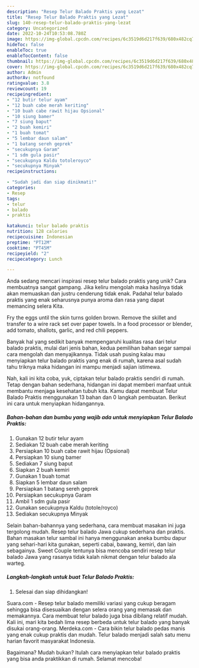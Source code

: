 ```yaml
---
description: "Resep Telur Balado Praktis yang Lezat"
title: "Resep Telur Balado Praktis yang Lezat"
slug: 140-resep-telur-balado-praktis-yang-lezat
category: Uncategorized
date: 2022-10-24T10:53:08.780Z
image: https://img-global.cpcdn.com/recipes/6c3519d6d217f639/680x482cq70/telur-balado-praktis-foto-resep-utama.jpg
hideToc: false
enableToc: true
enableTocContent: false
thumbnail: https://img-global.cpcdn.com/recipes/6c3519d6d217f639/680x482cq70/telur-balado-praktis-foto-resep-utama.jpg
cover: https://img-global.cpcdn.com/recipes/6c3519d6d217f639/680x482cq70/telur-balado-praktis-foto-resep-utama.jpg
author: Admin
authorAv: notfound
ratingvalue: 3.8
reviewcount: 19
recipeingredient:
- "12 butir telur ayam"
- "12 buah cabe merah keriting"
- "10 buah cabe rawit hijau Opsional"
- "10 siung bamer"
- "7 siung baput"
- "2 buah kemiri"
- "1 buah tomat"
- "5 lembar daun salam"
- "1 batang sereh geprek"
- "secukupnya Garam"
- "1 sdm gula pasir"
- "secukupnya Kaldu totoleroyco"
- "secukupnya Minyak"
recipeinstructions:

- "Sudah jadi dan siap dinikmati!"
categories:
- Resep
tags:
- telur
- balado
- praktis

katakunci: telur balado praktis 
nutrition: 128 calories
recipecuisine: Indonesian
preptime: "PT12M"
cooktime: "PT45M"
recipeyield: "2"
recipecategory: Lunch

---
```





Anda sedang mencari inspirasi resep telur balado praktis yang unik? Cara membuatnya sangat gampang. Jika keliru mengolah maka hasilnya tidak akan memuaskan dan justru cenderung tidak enak. Padahal telur balado praktis yang enak seharusnya punya aroma dan rasa yang dapat memancing selera Kita.





Fry the eggs until the skin turns golden brown. Remove the skillet and transfer to a wire rack set over paper towels. In a food processor or blender, add tomato, shallots, garlic, and red chili peppers.

Banyak hal yang sedikit banyak mempengaruhi kualitas rasa dari telur balado praktis, mulai dari jenis bahan, kedua pemilihan bahan segar sampai cara mengolah dan menyajikannya. Tidak usah pusing kalau mau menyiapkan telur balado praktis yang enak di rumah, karena asal sudah tahu triknya maka hidangan ini mampu menjadi sajian istimewa.






Nah, kali ini kita coba, yuk, ciptakan telur balado praktis sendiri di rumah. Tetap dengan bahan sederhana, hidangan ini dapat memberi manfaat untuk membantu menjaga kesehatan tubuh kita. Kamu dapat membuat Telur Balado Praktis menggunakan 13 bahan dan 0 langkah pembuatan. Berikut ini cara untuk menyiapkan hidangannya.

<!--inarticleads1-->

##### Bahan-bahan dan bumbu yang wajib ada untuk menyiapkan Telur Balado Praktis:

1. Gunakan 12 butir telur ayam
1. Sediakan 12 buah cabe merah keriting
1. Persiapkan 10 buah cabe rawit hijau (Opsional)
1. Persiapkan 10 siung bamer
1. Sediakan 7 siung baput
1. Siapkan 2 buah kemiri
1. Gunakan 1 buah tomat
1. Siapkan 5 lembar daun salam
1. Persiapkan 1 batang sereh geprek
1. Persiapkan secukupnya Garam
1. Ambil 1 sdm gula pasir
1. Gunakan secukupnya Kaldu (totole/royco)
1. Sediakan secukupnya Minyak


Selain bahan-bahannya yang sederhana, cara membuat masakan ini juga tergolong mudah. Resep telur balado Jawa cukup sederhana dan praktis. Bahan masakan telur sambal ini hanya menggunakan aneka bumbu dapur yang sehari-hari kita gunakan, seperti cabai, bawang, kemiri, dan lain sebagainya. Sweet Couple tentunya bisa mencoba sendiri resep telur balado Jawa yang rasanya tidak kalah nikmat dengan telur balado ala warteg. 

<!--inarticleads2-->

##### Langkah-langkah untuk buat Telur Balado Praktis:


1. Selesai dan siap dihidangkan!

Suara.com - Resep telur balado memiliki variasi yang cukup beragam sehingga bisa disesuaikan dengan selera orang yang memasak dan memakannya. Cara membuat telur balado juga bisa dibilang relatif mudah. Kali ini, mari kita bedah lima resep berbeda untuk telur balado yang banyak disukai orang-orang. Merdeka.com - Cara bikin telur balado pedas manis yang enak cukup praktis dan mudah. Telur balado menjadi salah satu menu harian favorit masyarakat Indonesia. 

Bagaimana? Mudah bukan? Itulah cara menyiapkan telur balado praktis yang bisa anda praktikkan di rumah. Selamat mencoba!
